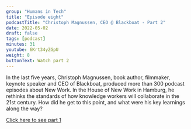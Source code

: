 ```yaml
---
group: "Humans in Tech"
title: "Episode eight"
podcastTitle: "Christoph Magnussen, CEO @ Blackboat - Part 2"
date: 2022-05-02
draft: false
tags: [podcast]
minutes: 31
youtube: 6Krt34yZGpU
weight: 8
buttonText: Watch part 2
---
```


In the last five years, Christoph Magnussen, book author, filmmaker, keynote speaker and CEO of Blackboat, produced more than 300 podcast episodes about New Work. In the House of New Work in Hamburg, he rethinks the standards of how knowledge workers will collaborate in the 21st century. How did he get to this point, and what were his key learnings along the way?

[Click here to see part 1](https://www.youtube.com/watch?v=TVMaroRiYwk)
